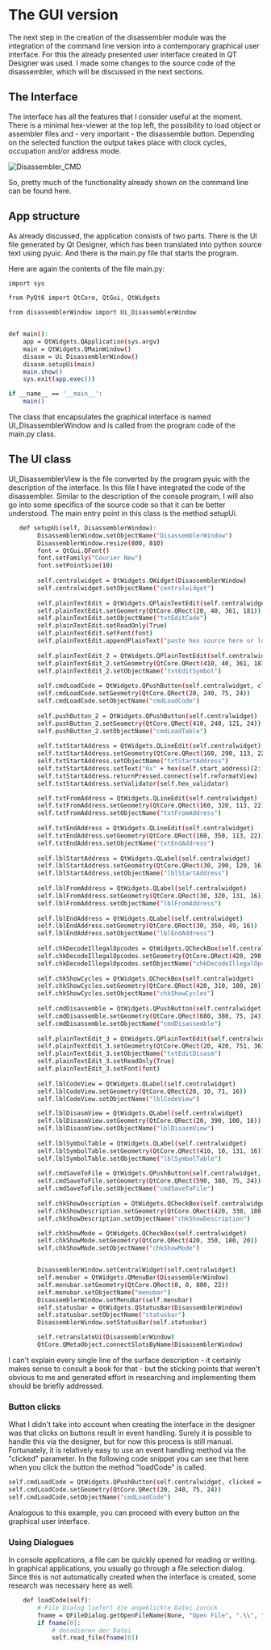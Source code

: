 # The GUI version
The next step in the creation of the disassembler module was the integration of the command line version into a contemporary graphical user interface. For this the already presented user interface created in QT Designer was used. I made some changes to the source code of the disassembler, which will be discussed in the next sections.

## The Interface
The interface has all the features that I consider useful at the moment. There is a minimal hex-viewer at the top left, the possibility to load object or assembler files and - very important - the disassemble button. Depending on the selected function the output takes place with clock cycles, occupation and/or address mode.

![Disassembler_CMD](/images/disassembler.png)

So, pretty much of the functionality already shown on the command line can be found here.

## App structure
As already discussed, the application consists of two parts. There is the UI file generated by Qt Designer, which has been translated into python source text using pyuic. And there is the main.py file that starts the program.

Here are again the contents of the file main.py:

```bash
import sys

from PyQt6 import QtCore, QtGui, QtWidgets

from disassemblerWindow import Ui_DisassemblerWindow


def main():
    app = QtWidgets.QApplication(sys.argv)
    main = QtWidgets.QMainWindow()
    disasm = Ui_DisassemblerWindow()
    disasm.setupUi(main)
    main.show()
    sys.exit(app.exec())

if __name__ == '__main__':
    main()
```

The class that encapsulates the graphical interface is named UI_DisassemblerWindow and is called from the program code of the main.py class.

## The UI class
UI_DisassemblerView is the file converted by the program pyuic with the description of the interface. In this file I have integrated the code of the disassembler. Similar to the description of the console program, I will also go into some specifics of the source code so that it can be better understood. The main entry point in this class is the method setupUi.

```bash
   def setupUi(self, DisassemblerWindow):
        DisassemblerWindow.setObjectName("DisassemblerWindow")
        DisassemblerWindow.resize(800, 810)
        font = QtGui.QFont()
        font.setFamily("Courier New")
        font.setPointSize(10)
        
        self.centralwidget = QtWidgets.QWidget(DisassemblerWindow)
        self.centralwidget.setObjectName("centralwidget")
        
        self.plainTextEdit = QtWidgets.QPlainTextEdit(self.centralwidget)
        self.plainTextEdit.setGeometry(QtCore.QRect(20, 40, 361, 181))
        self.plainTextEdit.setObjectName("txtEditCode")
        self.plainTextEdit.setReadOnly(True)
        self.plainTextEdit.setFont(font)
        self.plainTextEdit.appendPlainText("paste hex source here or load hex-dump / rom-file")
        
        self.plainTextEdit_2 = QtWidgets.QPlainTextEdit(self.centralwidget)
        self.plainTextEdit_2.setGeometry(QtCore.QRect(410, 40, 361, 181))
        self.plainTextEdit_2.setObjectName("txtEditSymbol")
        
        self.cmdLoadCode = QtWidgets.QPushButton(self.centralwidget, clicked = lambda: self.loadCode())
        self.cmdLoadCode.setGeometry(QtCore.QRect(20, 240, 75, 24))
        self.cmdLoadCode.setObjectName("cmdLoadCode")
        
        self.pushButton_2 = QtWidgets.QPushButton(self.centralwidget)
        self.pushButton_2.setGeometry(QtCore.QRect(410, 240, 121, 24))
        self.pushButton_2.setObjectName("cmdLoadTable")
        
        self.txtStartAddress = QtWidgets.QLineEdit(self.centralwidget)
        self.txtStartAddress.setGeometry(QtCore.QRect(160, 290, 113, 22))
        self.txtStartAddress.setObjectName("txtStartAddress")
        self.txtStartAddress.setText("0x" + hex(self.start_address)[2:].upper().zfill(4))
        self.txtStartAddress.returnPressed.connect(self.reformatView)
        self.txtStartAddress.setValidator(self.hex_validator)

        self.txtFromAddress = QtWidgets.QLineEdit(self.centralwidget)
        self.txtFromAddress.setGeometry(QtCore.QRect(160, 320, 113, 22))
        self.txtFromAddress.setObjectName("txtFromAddress")
        
        self.txtEndAddress = QtWidgets.QLineEdit(self.centralwidget)
        self.txtEndAddress.setGeometry(QtCore.QRect(160, 350, 113, 22))
        self.txtEndAddress.setObjectName("txtEndAddress")
        
        self.lblStartAddress = QtWidgets.QLabel(self.centralwidget)
        self.lblStartAddress.setGeometry(QtCore.QRect(30, 290, 120, 16))
        self.lblStartAddress.setObjectName("lblStartAddress")
        
        self.lblFromAddress = QtWidgets.QLabel(self.centralwidget)
        self.lblFromAddress.setGeometry(QtCore.QRect(30, 320, 131, 16))
        self.lblFromAddress.setObjectName("lblFromAddress")
        
        self.lblEndAddress = QtWidgets.QLabel(self.centralwidget)
        self.lblEndAddress.setGeometry(QtCore.QRect(30, 350, 49, 16))
        self.lblEndAddress.setObjectName("lblEndAddress")
        
        self.chkDecodeIllegalOpcodes = QtWidgets.QCheckBox(self.centralwidget)
        self.chkDecodeIllegalOpcodes.setGeometry(QtCore.QRect(420, 290, 180, 20))
        self.chkDecodeIllegalOpcodes.setObjectName("chkDecodeIllegalOpcodes")
        
        self.chkShowCycles = QtWidgets.QCheckBox(self.centralwidget)
        self.chkShowCycles.setGeometry(QtCore.QRect(420, 310, 180, 20))
        self.chkShowCycles.setObjectName("chkShowCycles")
        
        self.cmdDisassemble = QtWidgets.QPushButton(self.centralwidget, clicked = lambda: self.disassemble())
        self.cmdDisassemble.setGeometry(QtCore.QRect(680, 380, 75, 24))
        self.cmdDisassemble.setObjectName("cmdDisassemble")
        
        self.plainTextEdit_3 = QtWidgets.QPlainTextEdit(self.centralwidget)
        self.plainTextEdit_3.setGeometry(QtCore.QRect(20, 420, 751, 361))
        self.plainTextEdit_3.setObjectName("txtEditDisasm")
        self.plainTextEdit_3.setReadOnly(True)
        self.plainTextEdit_3.setFont(font)
        
        self.lblCodeView = QtWidgets.QLabel(self.centralwidget)
        self.lblCodeView.setGeometry(QtCore.QRect(20, 10, 71, 16))
        self.lblCodeView.setObjectName("lblCodeView")

        self.lblDisasmView = QtWidgets.QLabel(self.centralwidget)
        self.lblDisasmView.setGeometry(QtCore.QRect(20, 390, 100, 16))
        self.lblDisasmView.setObjectName("lblDisasmView")
        
        self.lblSymbolTable = QtWidgets.QLabel(self.centralwidget)
        self.lblSymbolTable.setGeometry(QtCore.QRect(410, 10, 131, 16))
        self.lblSymbolTable.setObjectName("lblSymbolTable")
        
        self.cmdSaveToFile = QtWidgets.QPushButton(self.centralwidget, clicked = lambda: self.saveDisassembled())
        self.cmdSaveToFile.setGeometry(QtCore.QRect(590, 380, 75, 24))
        self.cmdSaveToFile.setObjectName("cmdSaveToFile")
        
        self.chkShowDescription = QtWidgets.QCheckBox(self.centralwidget)
        self.chkShowDescription.setGeometry(QtCore.QRect(420, 330, 180, 20))
        self.chkShowDescription.setObjectName("chkShowDescription")

        self.chkShowMode = QtWidgets.QCheckBox(self.centralwidget)
        self.chkShowMode.setGeometry(QtCore.QRect(420, 350, 180, 20))
        self.chkShowMode.setObjectName("chkShowMode")


        DisassemblerWindow.setCentralWidget(self.centralwidget)
        self.menubar = QtWidgets.QMenuBar(DisassemblerWindow)
        self.menubar.setGeometry(QtCore.QRect(0, 0, 800, 22))
        self.menubar.setObjectName("menubar")
        DisassemblerWindow.setMenuBar(self.menubar)
        self.statusbar = QtWidgets.QStatusBar(DisassemblerWindow)
        self.statusbar.setObjectName("statusbar")
        DisassemblerWindow.setStatusBar(self.statusbar)

        self.retranslateUi(DisassemblerWindow)
        QtCore.QMetaObject.connectSlotsByName(DisassemblerWindow)
```

I can't explain every single line of the surface description - it certainly makes sense to consult a book for that - but the sticking points that weren't obvious to me and generated effort in researching and implementing them should be briefly addressed.

### Button clicks
What I didn't take into account when creating the interface in the designer was that clicks on buttons result in event handling. Surely it is possible to handle this via the designer, but for now this process is still manual. Fortunately, it is relatively easy to use an event handling method via the "clicked" parameter.
In the following code snippet you can see that here when you click the button the method "loadCode" is called.

```bash
self.cmdLoadCode = QtWidgets.QPushButton(self.centralwidget, clicked = lambda: self.loadCode())
self.cmdLoadCode.setGeometry(QtCore.QRect(20, 240, 75, 24))
self.cmdLoadCode.setObjectName("cmdLoadCode")
```

Analogous to this example, you can proceed with every button on the graphical user interface.


### Using Dialogues
In console applications, a file can be quickly opened for reading or writing. In graphical applications, you usually go through a file selection dialog. Since this is not automatically created when the interface is created, some research was necessary here as well.

```bash
    def loadCode(self):
        # File Dialog liefert die angeklickte Datei zurück
        fname = QFileDialog.getOpenFileName(None, "Open File", ".\\", "Rom Files (*.rom)")
        if fname[0]:
            # decodieren der Datei
            self.read_file(fname[0])
```

